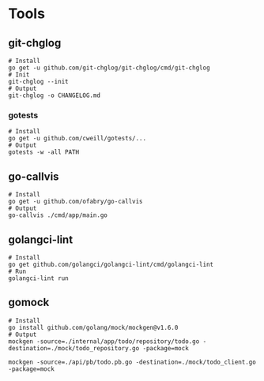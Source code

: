 # Tools

## git-chglog

```shell
# Install
go get -u github.com/git-chglog/git-chglog/cmd/git-chglog
# Init
git-chglog --init
# Output 
git-chglog -o CHANGELOG.md
```

### gotests

```shell
# Install
go get -u github.com/cweill/gotests/...
# Output
gotests -w -all PATH
```

## go-callvis

```shell
# Install
go get -u github.com/ofabry/go-callvis
# Output
go-callvis ./cmd/app/main.go
```

## golangci-lint

```shell
# Install
go get github.com/golangci/golangci-lint/cmd/golangci-lint
# Run
golangci-lint run
```

## gomock

```shell
# Install
go install github.com/golang/mock/mockgen@v1.6.0
# Output
mockgen -source=./internal/app/todo/repository/todo.go -destination=./mock/todo_repository.go -package=mock

mockgen -source=./api/pb/todo.pb.go -destination=./mock/todo_client.go -package=mock
```
